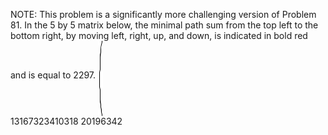   NOTE: This problem is a significantly more challenging version of Problem 81.  In the 5 by 5 matrix below, the minimal path sum from the top left to the bottom right, by moving left, right, up, and down, is indicated in bold red and is equal to 2297.        <img src='images/bracket_left.gif' width='8' height='120' alt='' align='middle' /><br />        13167323410318      20196342